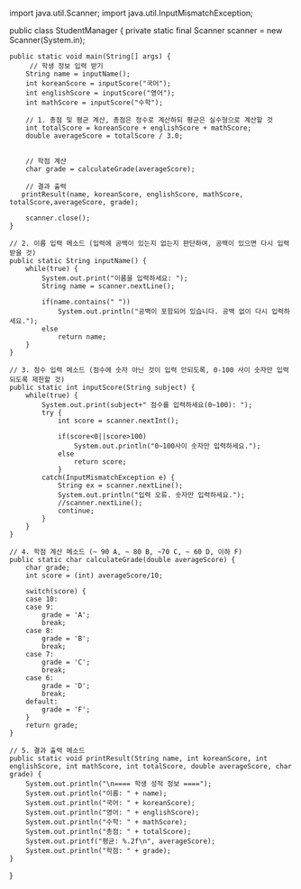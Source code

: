 import java.util.Scanner;
import java.util.InputMismatchException;

public class StudentManager {
	private static final Scanner scanner = new Scanner(System.in);
	
	public static void main(String[] args) {
		 // 학생 정보 입력 받기
        String name = inputName();
        int koreanScore = inputScore("국어");
        int englishScore = inputScore("영어");
        int mathScore = inputScore("수학");
        
        // 1. 총점 및 평균 계산, 총점은 정수로 계산하되 평균은 실수형으로 계산할 것
        int totalScore = koreanScore + englishScore + mathScore;
        double averageScore = totalScore / 3.0;
        
        
        // 학점 계산
        char grade = calculateGrade(averageScore);
        
        // 결과 출력
       printResult(name, koreanScore, englishScore, mathScore, totalScore,averageScore, grade);
        
        scanner.close();
    }
    
    // 2. 이름 입력 메소드 (입력에 공백이 있는지 없는지 판단하여, 공백이 있으면 다시 입력받을 것)
    public static String inputName() {
    	while(true) {
    		System.out.print("이름을 입력하세요: ");
    		String name = scanner.nextLine();
    		
    		if(name.contains(" "))
    			System.out.println("공백이 포함되어 있습니다. 공백 없이 다시 입력하세요.");
    		else
    			return name;
    	}	
    }
    
    // 3. 점수 입력 메소드 (점수에 숫자 아닌 것이 입력 안되도록, 0-100 사이 숫자만 입력되도록 제한할 것)
    public static int inputScore(String subject) {
    	while(true) {
    		System.out.print(subject+" 점수를 입력하세요(0~100): ");
    		try {
    			int score = scanner.nextInt();
    			
    			if(score<0||score>100)
    				System.out.println("0~100사이 숫자만 입력하세요.");
    			else
    				return score;
    			} 
    		catch(InputMismatchException e) {
    			String ex = scanner.nextLine();
    			System.out.println("입력 오류. 숫자만 입력하세요.");
    			//scanner.nextLine();
    			continue;
    		}	
    	}
    }
    
    // 4. 학점 계산 메소드 (~ 90 A, ~ 80 B, ~70 C, ~ 60 D, 이하 F)
    public static char calculateGrade(double averageScore) {
    	char grade;
    	int score = (int) averageScore/10;
    	
    	switch(score) {
    	case 10:
    	case 9:
    		grade = 'A';
    		break;
    	case 8:
    		grade = 'B';
    		break;
    	case 7:
    		grade = 'C';
    		break;
    	case 6:
    		grade = 'D';
    		break;
    	default:
    		grade = 'F';
    	}
    	return grade;
    }
    
    // 5. 결과 출력 메소드
    public static void printResult(String name, int koreanScore, int englishScore, int mathScore, int totalScore, double averageScore, char grade) {
        System.out.println("\n==== 학생 성적 정보 ====");
        System.out.println("이름: " + name);
        System.out.println("국어: " + koreanScore);
        System.out.println("영어: " + englishScore);
        System.out.println("수학: " + mathScore);
        System.out.println("총점: " + totalScore);
        System.out.printf("평균: %.2f\n", averageScore);
        System.out.println("학점: " + grade);
    }
}

